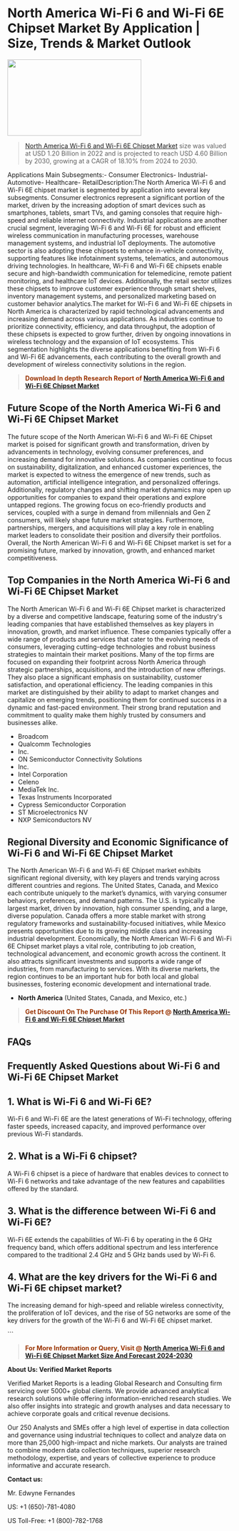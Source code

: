 <p><h1>North America Wi-Fi 6 and Wi-Fi 6E Chipset Market By Application | Size, Trends & Market Outlook</h1><p><img class="aligncenter size-medium wp-image-105565" src="https://ffe5etoiles.com/wp-content/uploads/2025/01/MST7-300x171.png" alt="" width="300" height="171" /></p><blockquote><p><a href="https://www.verifiedmarketreports.com/download-sample/?rid=219362&utm_source=Github-NA&utm_medium=378" target="_blank">North America Wi-Fi 6 and Wi-Fi 6E Chipset Market</a> size was valued at USD 1.20 Billion in 2022 and is projected to reach USD 4.60 Billion by 2030, growing at a CAGR of 18.10% from 2024 to 2030.</p></blockquote>Applications Main Subsegments:- Consumer Electronics- Industrial- Automotive- Healthcare- RetailDescription:The North America Wi-Fi 6 and Wi-Fi 6E chipset market is segmented by application into several key subsegments. Consumer electronics represent a significant portion of the market, driven by the increasing adoption of smart devices such as smartphones, tablets, smart TVs, and gaming consoles that require high-speed and reliable internet connectivity. Industrial applications are another crucial segment, leveraging Wi-Fi 6 and Wi-Fi 6E for robust and efficient wireless communication in manufacturing processes, warehouse management systems, and industrial IoT deployments. The automotive sector is also adopting these chipsets to enhance in-vehicle connectivity, supporting features like infotainment systems, telematics, and autonomous driving technologies. In healthcare, Wi-Fi 6 and Wi-Fi 6E chipsets enable secure and high-bandwidth communication for telemedicine, remote patient monitoring, and healthcare IoT devices. Additionally, the retail sector utilizes these chipsets to improve customer experience through smart shelves, inventory management systems, and personalized marketing based on customer behavior analytics.The market for Wi-Fi 6 and Wi-Fi 6E chipsets in North America is characterized by rapid technological advancements and increasing demand across various applications. As industries continue to prioritize connectivity, efficiency, and data throughput, the adoption of these chipsets is expected to grow further, driven by ongoing innovations in wireless technology and the expansion of IoT ecosystems. This segmentation highlights the diverse applications benefiting from Wi-Fi 6 and Wi-Fi 6E advancements, each contributing to the overall growth and development of wireless connectivity solutions in the region.</p><blockquote><p><span style="color: #993300;"><strong>Download In depth Research Report of <a href="https://www.verifiedmarketreports.com/download-sample/?rid=219362&utm_source=Github-NA&utm_medium=378">North America Wi-Fi 6 and Wi-Fi 6E Chipset Market</a></strong></span></p></blockquote><h2>Future Scope of the North America Wi-Fi 6 and Wi-Fi 6E Chipset Market</h2><p>The future scope of the North American Wi-Fi 6 and Wi-Fi 6E Chipset market is poised for significant growth and transformation, driven by advancements in technology, evolving consumer preferences, and increasing demand for innovative solutions. As companies continue to focus on sustainability, digitalization, and enhanced customer experiences, the market is expected to witness the emergence of new trends, such as automation, artificial intelligence integration, and personalized offerings. Additionally, regulatory changes and shifting market dynamics may open up opportunities for companies to expand their operations and explore untapped regions. The growing focus on eco-friendly products and services, coupled with a surge in demand from millennials and Gen Z consumers, will likely shape future market strategies. Furthermore, partnerships, mergers, and acquisitions will play a key role in enabling market leaders to consolidate their position and diversify their portfolios. Overall, the North American Wi-Fi 6 and Wi-Fi 6E Chipset market is set for a promising future, marked by innovation, growth, and enhanced market competitiveness.</p><h2>Top Companies in the North America Wi-Fi 6 and Wi-Fi 6E Chipset Market</h2><p>The North American Wi-Fi 6 and Wi-Fi 6E Chipset market is characterized by a diverse and competitive landscape, featuring some of the industry's leading companies that have established themselves as key players in innovation, growth, and market influence. These companies typically offer a wide range of products and services that cater to the evolving needs of consumers, leveraging cutting-edge technologies and robust business strategies to maintain their market positions. Many of the top firms are focused on expanding their footprint across North America through strategic partnerships, acquisitions, and the introduction of new offerings. They also place a significant emphasis on sustainability, customer satisfaction, and operational efficiency. The leading companies in this market are distinguished by their ability to adapt to market changes and capitalize on emerging trends, positioning them for continued success in a dynamic and fast-paced environment. Their strong brand reputation and commitment to quality make them highly trusted by consumers and businesses alike.</p><p><ul><li>Broadcom </li><li> Qualcomm Technologies </li><li> Inc. </li><li> ON Semiconductor Connectivity Solutions </li><li> Inc. </li><li> Intel Corporation </li><li> Celeno </li><li> MediaTek Inc. </li><li> Texas Instruments Incorporated </li><li> Cypress Semiconductor Corporation </li><li> ST Microelectronics NV </li><li> NXP Semiconductors NV</li></ul></p><h2>Regional Diversity and Economic Significance of Wi-Fi 6 and Wi-Fi 6E Chipset Market</h2><p>The North American Wi-Fi 6 and Wi-Fi 6E Chipset market exhibits significant regional diversity, with key players and trends varying across different countries and regions. The United States, Canada, and Mexico each contribute uniquely to the market’s dynamics, with varying consumer behaviors, preferences, and demand patterns. The U.S. is typically the largest market, driven by innovation, high consumer spending, and a large, diverse population. Canada offers a more stable market with strong regulatory frameworks and sustainability-focused initiatives, while Mexico presents opportunities due to its growing middle class and increasing industrial development. Economically, the North American Wi-Fi 6 and Wi-Fi 6E Chipset market plays a vital role, contributing to job creation, technological advancement, and economic growth across the continent. It also attracts significant investments and supports a wide range of industries, from manufacturing to services. With its diverse markets, the region continues to be an important hub for both local and global businesses, fostering economic development and international trade.</p><ul> <li><strong>North America</strong> (United States, Canada, and Mexico, etc.)</li></ul><blockquote><p><span style="color: #993300;"><strong>Get Discount On The Purchase Of This Report @ <a href="https://www.verifiedmarketreports.com/ask-for-discount/?rid=219362&utm_source=Github-NA&utm_medium=378">North America Wi-Fi 6 and Wi-Fi 6E Chipset Market</a></strong></span></p></blockquote><h2>FAQs</h2><p><h2>Frequently Asked Questions about Wi-Fi 6 and Wi-Fi 6E Chipset Market</h1><h2>1. What is Wi-Fi 6 and Wi-Fi 6E?</div><div></h2><p>Wi-Fi 6 and Wi-Fi 6E are the latest generations of Wi-Fi technology, offering faster speeds, increased capacity, and improved performance over previous Wi-Fi standards.</p><h2>2. What is a Wi-Fi 6 chipset?</div><div></h2><p>A Wi-Fi 6 chipset is a piece of hardware that enables devices to connect to Wi-Fi 6 networks and take advantage of the new features and capabilities offered by the standard.</p><h2>3. What is the difference between Wi-Fi 6 and Wi-Fi 6E?</div><div></h2><p>Wi-Fi 6E extends the capabilities of Wi-Fi 6 by operating in the 6 GHz frequency band, which offers additional spectrum and less interference compared to the traditional 2.4 GHz and 5 GHz bands used by Wi-Fi 6.</p><h2>4. What are the key drivers for the Wi-Fi 6 and Wi-Fi 6E chipset market?</div><div></h2><p>The increasing demand for high-speed and reliable wireless connectivity, the proliferation of IoT devices, and the rise of 5G networks are some of the key drivers for the growth of the Wi-Fi 6 and Wi-Fi 6E chipset market.</p><!-- Add 16 more FAQs and answers here --></body></html>```</p><blockquote><p><span style="color: #993300;"><strong>For More Information or Query, Visit @ <a href="https://www.verifiedmarketreports.com/product/wi-fi-6-and-wi-fi-6e-chipset-market/">North America Wi-Fi 6 and Wi-Fi 6E Chipset Market Size And Forecast 2024-2030</a></strong></span></p></blockquote><p><strong>About Us: Verified Market Reports</strong></p><p>Verified Market Reports is a leading Global Research and Consulting firm servicing over 5000+ global clients. We provide advanced analytical research solutions while offering information-enriched research studies. We also offer insights into strategic and growth analyses and data necessary to achieve corporate goals and critical revenue decisions.</p><p>Our 250 Analysts and SMEs offer a high level of expertise in data collection and governance using industrial techniques to collect and analyze data on more than 25,000 high-impact and niche markets. Our analysts are trained to combine modern data collection techniques, superior research methodology, expertise, and years of collective experience to produce informative and accurate research.</p><p><strong>Contact us:</strong></p><p>Mr. Edwyne Fernandes</p><p>US: +1 (650)-781-4080</p><p>US Toll-Free: +1 (800)-782-1768</p>
